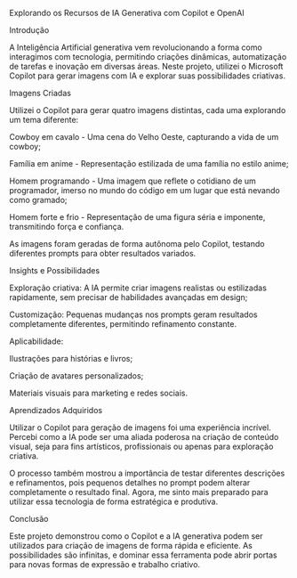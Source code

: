 Explorando os Recursos de IA Generativa com Copilot e OpenAI

Introdução

A Inteligência Artificial generativa vem revolucionando a forma como interagimos com tecnologia, permitindo criações dinâmicas, automatização de tarefas e inovação em diversas áreas. Neste projeto, utilizei o Microsoft Copilot para gerar imagens com IA e explorar suas possibilidades criativas.

Imagens Criadas

Utilizei o Copilot para gerar quatro imagens distintas, cada uma explorando um tema diferente:

Cowboy em cavalo - Uma cena do Velho Oeste, capturando a vida de um cowboy;

Família em anime - Representação estilizada de uma família no estilo anime;

Homem programando - Uma imagem que reflete o cotidiano de um programador, imerso no mundo do código em um lugar que está nevando como gramado;

Homem forte e frio - Representação de uma figura séria e imponente, transmitindo força e confiança.

As imagens foram geradas de forma autônoma pelo Copilot, testando diferentes prompts para obter resultados variados.

Insights e Possibilidades

Exploração criativa: A IA permite criar imagens realistas ou estilizadas rapidamente, sem precisar de habilidades avançadas em design;

Customização: Pequenas mudanças nos prompts geram resultados completamente diferentes, permitindo refinamento constante.

Aplicabilidade:

Ilustrações para histórias e livros;

Criação de avatares personalizados;

Materiais visuais para marketing e redes sociais.

Aprendizados Adquiridos

Utilizar o Copilot para geração de imagens foi uma experiência incrível. Percebi como a IA pode ser uma aliada poderosa na criação de conteúdo visual, seja para fins artísticos, profissionais ou apenas para exploração criativa.

O processo também mostrou a importância de testar diferentes descrições e refinamentos, pois pequenos detalhes no prompt podem alterar completamente o resultado final. Agora, me sinto mais preparado para utilizar essa tecnologia de forma estratégica e produtiva.

Conclusão

Este projeto demonstrou como o Copilot e a IA generativa podem ser utilizados para criação de imagens de forma rápida e eficiente. As possibilidades são infinitas, e dominar essa ferramenta pode abrir portas para novas formas de expressão e trabalho criativo.

